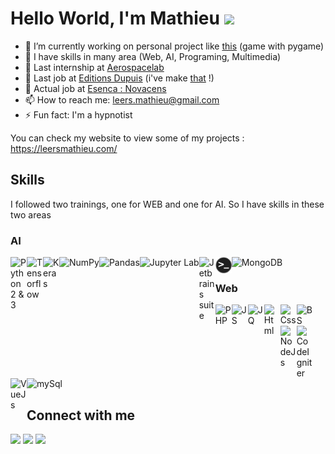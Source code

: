 # Hello World, I'm Mathieu <img src="https://raw.githubusercontent.com/MartinHeinz/MartinHeinz/master/wave.gif" width="30px">

- 🔭 I’m currently working on personal project like <a href="https://github.com/leersmathieu/zombax-game" target="_blank">this</a> (game with pygame)
- 🌱 I have skills in many area (Web, AI, Programing, Multimedia)
- 👯 Last internship at <a href="https://www.aerospacelab.be/" target="_blank">Aerospacelab</a>
- 🥈 Last job at  <a href="https://www.dupuis.com/" target="_blank">Editions Dupuis</a> (i've make <a href="https://www.webtoonfactory.com/fr/accueil/" target="_blank">that</a> !)
- 🥇 Actual job at  <a href="https://www.offre-esenca.com/novacens-transformation-numerique/" target="_blank">Esenca : Novacens</a>
- 📫 How to reach me: leers.mathieu@gmail.com
- ⚡ Fun fact: I'm a hypnotist

You can check my website to view some of my projects : https://leersmathieu.com/

## Skills

I followed two trainings, one for WEB and one for AI. So I have skills in these two areas

### AI

<img align="left" alt="Python 2 & 3" title="Python 2 & 3" width="26px" src="https://upload.wikimedia.org/wikipedia/commons/thumb/0/0a/Python.svg/240px-Python.svg.png" />
<img align="left" alt="Tensorflow" title="Tensorflow" width="26px" src="https://upload.wikimedia.org/wikipedia/commons/thumb/2/2d/Tensorflow_logo.svg/800px-Tensorflow_logo.svg.png"/>
<img align="left" alt="Keras" title="Keras" width="26px" src="https://upload.wikimedia.org/wikipedia/commons/a/ae/Keras_logo.svg"/>
<img align="left" alt="NumPy" title="NumPy" height="26px" src="https://numpy.org/images/logos/numpy.svg" />
<img align="left" alt="Pandas" title="Pandas"  height="26px" src="https://github.com/pandas-dev/pandas/blob/master/web/pandas/static/img/pandas_mark.svg" />
<img align="left" alt="Jupyter Lab" title="Jupyter" height="26px" src="https://jupyter.org/assets/main-logo.svg" />
<img align="left" alt="Jetbrains suite" title="Jetbrains suite" width="26px" src="https://resources.jetbrains.com/storage/products/intellij-idea/img/meta/intellij-idea_logo_300x300.png" />
<img align="left" alt="Terminal" title="Terminal" width="26px" src="https://raw.githubusercontent.com/github/explore/80688e429a7d4ef2fca1e82350fe8e3517d3494d/topics/terminal/terminal.png" />
<img align="" alt="MongoDB" title="MongoDB" width="26px" src="https://github.com/yurijserrano/Github-Profile-Readme-Logos/blob/master/databases/mongodb.svg" />

### Web 

<img align="left" alt="PHP" title="PHP" width="26px" src="https://github.com/abranhe/programming-languages-logos/blob/master/src/php/php_32x32.png" /> 
<img align="left" alt="JS" title="JavaScript" width="26px" src="https://github.com/abranhe/programming-languages-logos/blob/master/src/javascript/javascript_32x32.png" />
<img align="left" alt="JQ" title="JQuery" width="26px" src="https://github.com/yurijserrano/Github-Profile-Readme-Logos/blob/master/frameworks/jquery.svg" />  
<img align="left" alt="Html" title="Html" width="26px" src="https://github.com/abranhe/programming-languages-logos/blob/master/src/html/html_32x32.png" />  
<img align="left" alt="Css" title="Css" width="26px" src="https://github.com/abranhe/programming-languages-logos/blob/master/src/css/css_32x32.png" />  
<img align="left" alt="BS" title="Bootstrap" width="26px" src="https://github.com/yurijserrano/Github-Profile-Readme-Logos/blob/master/frameworks/boostrap.svg" />  
<img align="left" alt="NodeJs" title="NodeJs" width="26px" src="https://github.com/yurijserrano/Github-Profile-Readme-Logos/blob/master/frameworks/nodejs.svg" /> 
<img align="left" alt="CodeIgniter" title="CodeIgniter" width="26px" src="https://github.com/yurijserrano/Github-Profile-Readme-Logos/blob/master/frameworks/codeigniter.svg" /> 
<img align="left" alt="VueJs" title="VueJs" width="26px" src="https://github.com/yurijserrano/Github-Profile-Readme-Logos/blob/master/frameworks/vuejs.svg" /> 
<img align="" alt="mySql" title="MySql" width="26px" src="https://github.com/yurijserrano/Github-Profile-Readme-Logos/blob/master/databases/mysql.svg" /> 




## Connect with me

<a href="https://www.linkedin.com/in/leers-mathieu/" target="_blank"><img src="https://img.shields.io/badge/linkedin-%230077B5.svg?&style=for-the-badge&logo=linkedin&logoColor=white" /></a>
<a href="https://twitter.com/tamikofficiel" target="_blank"><img src = "https://img.shields.io/badge/twitter-%2320A1F1.svg?&style=for-the-badge&logo=twitter&logoColor=white" /></a>
<a href="https://leersmathieu.com/" target="blank"><img src="https://img.shields.io/badge/WEBSITE-%23292929.svg?&style=for-the-badge&logo=WEBSITE&logoColor=white" /></a> 

